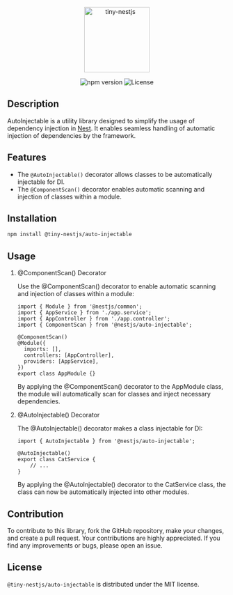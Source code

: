 <p align="center">
  <img src="https://github.com/tiny-nestjs/auto-injectable/assets/81916648/6d197834-bbf4-4370-b681-952d32712716" alt="tiny-nestjs" width="150" height="150" />
</p>

<div align="center">
  <img src="https://img.shields.io/badge/npm-v0.0.1-blue" alt="npm version">
  <img src="https://img.shields.io/badge/license-MIT-green" alt="License">
</div>

## Description

AutoInjectable is a utility library designed to simplify the usage of dependency injection
in [Nest](https://github.com/nestjs/nest). It enables seamless
handling of automatic injection of dependencies by the framework.

## Features

- The `@AutoInjectable()` decorator allows classes to be automatically injectable for DI.
- The `@ComponentScan()` decorator enables automatic scanning and injection of classes within a module.

## Installation

```bash
npm install @tiny-nestjs/auto-injectable
```

## Usage

1. @ComponentScan() Decorator

   Use the @ComponentScan() decorator to enable automatic scanning and injection of classes within a module:

    ```
    import { Module } from '@nestjs/common';
    import { AppService } from './app.service';
    import { AppController } from './app.controller';
    import { ComponentScan } from '@nestjs/auto-injectable';
    
    @ComponentScan()
    @Module({
      imports: [],
      controllers: [AppController],
      providers: [AppService],
    })
    export class AppModule {}
    ```

   By applying the @ComponentScan() decorator to the AppModule class, the module will automatically scan for classes and
   inject necessary dependencies.

2. @AutoInjectable() Decorator

   The @AutoInjectable() decorator makes a class injectable for DI:

    ```
    import { AutoInjectable } from '@nestjs/auto-injectable';
    
    @AutoInjectable()
    export class CatService {
        // ...
    }
    ```

   By applying the @AutoInjectable() decorator to the CatService class, the class can now be
   automatically injected into other modules.

## Contribution

To contribute to this library, fork the GitHub repository, make your changes, and create a pull request. Your
contributions are highly appreciated. If you find any improvements or bugs, please open an issue.

## License

`@tiny-nestjs/auto-injectable` is distributed under the MIT license.